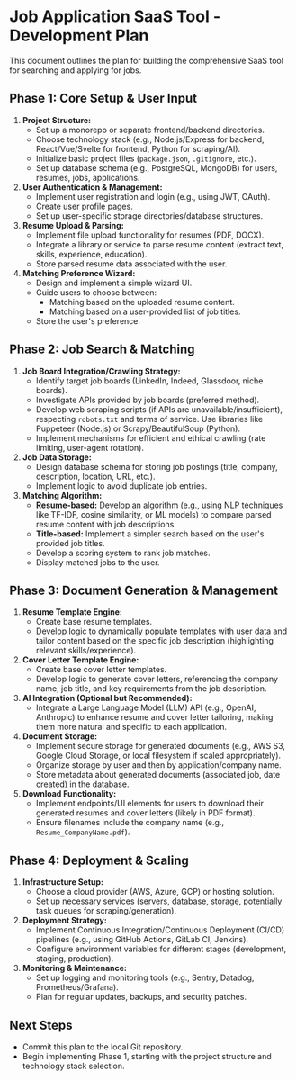 # Job Application SaaS Tool - Development Plan

This document outlines the plan for building the comprehensive SaaS tool for searching and applying for jobs.

## Phase 1: Core Setup & User Input

1.  **Project Structure:**
    *   Set up a monorepo or separate frontend/backend directories.
    *   Choose technology stack (e.g., Node.js/Express for backend, React/Vue/Svelte for frontend, Python for scraping/AI).
    *   Initialize basic project files (`package.json`, `.gitignore`, etc.).
    *   Set up database schema (e.g., PostgreSQL, MongoDB) for users, resumes, jobs, applications.
2.  **User Authentication & Management:**
    *   Implement user registration and login (e.g., using JWT, OAuth).
    *   Create user profile pages.
    *   Set up user-specific storage directories/database structures.
3.  **Resume Upload & Parsing:**
    *   Implement file upload functionality for resumes (PDF, DOCX).
    *   Integrate a library or service to parse resume content (extract text, skills, experience, education).
    *   Store parsed resume data associated with the user.
4.  **Matching Preference Wizard:**
    *   Design and implement a simple wizard UI.
    *   Guide users to choose between:
        *   Matching based on the uploaded resume content.
        *   Matching based on a user-provided list of job titles.
    *   Store the user's preference.

## Phase 2: Job Search & Matching

1.  **Job Board Integration/Crawling Strategy:**
    *   Identify target job boards (LinkedIn, Indeed, Glassdoor, niche boards).
    *   Investigate APIs provided by job boards (preferred method).
    *   Develop web scraping scripts (if APIs are unavailable/insufficient), respecting `robots.txt` and terms of service. Use libraries like Puppeteer (Node.js) or Scrapy/BeautifulSoup (Python).
    *   Implement mechanisms for efficient and ethical crawling (rate limiting, user-agent rotation).
2.  **Job Data Storage:**
    *   Design database schema for storing job postings (title, company, description, location, URL, etc.).
    *   Implement logic to avoid duplicate job entries.
3.  **Matching Algorithm:**
    *   **Resume-based:** Develop an algorithm (e.g., using NLP techniques like TF-IDF, cosine similarity, or ML models) to compare parsed resume content with job descriptions.
    *   **Title-based:** Implement a simpler search based on the user's provided job titles.
    *   Develop a scoring system to rank job matches.
    *   Display matched jobs to the user.

## Phase 3: Document Generation & Management

1.  **Resume Template Engine:**
    *   Create base resume templates.
    *   Develop logic to dynamically populate templates with user data and tailor content based on the specific job description (highlighting relevant skills/experience).
2.  **Cover Letter Template Engine:**
    *   Create base cover letter templates.
    *   Develop logic to generate cover letters, referencing the company name, job title, and key requirements from the job description.
3.  **AI Integration (Optional but Recommended):**
    *   Integrate a Large Language Model (LLM) API (e.g., OpenAI, Anthropic) to enhance resume and cover letter tailoring, making them more natural and specific to each application.
4.  **Document Storage:**
    *   Implement secure storage for generated documents (e.g., AWS S3, Google Cloud Storage, or local filesystem if scaled appropriately).
    *   Organize storage by user and then by application/company name.
    *   Store metadata about generated documents (associated job, date created) in the database.
5.  **Download Functionality:**
    *   Implement endpoints/UI elements for users to download their generated resumes and cover letters (likely in PDF format).
    *   Ensure filenames include the company name (e.g., `Resume_CompanyName.pdf`).

## Phase 4: Deployment & Scaling

1.  **Infrastructure Setup:**
    *   Choose a cloud provider (AWS, Azure, GCP) or hosting solution.
    *   Set up necessary services (servers, database, storage, potentially task queues for scraping/generation).
2.  **Deployment Strategy:**
    *   Implement Continuous Integration/Continuous Deployment (CI/CD) pipelines (e.g., using GitHub Actions, GitLab CI, Jenkins).
    *   Configure environment variables for different stages (development, staging, production).
3.  **Monitoring & Maintenance:**
    *   Set up logging and monitoring tools (e.g., Sentry, Datadog, Prometheus/Grafana).
    *   Plan for regular updates, backups, and security patches.

## Next Steps

*   Commit this plan to the local Git repository.
*   Begin implementing Phase 1, starting with the project structure and technology stack selection.